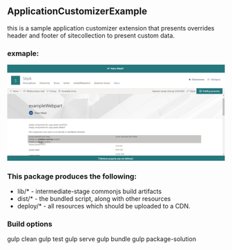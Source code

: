 ## ApplicationCustomizerExample

this is a sample application customizer extension that presents overrides header and footer of sitecollection to present custom data.

### exmaple:
![](../../Images/ApplicationCustomizerExample.png)

### This package produces the following:

* lib/* - intermediate-stage commonjs build artifacts
* dist/* - the bundled script, along with other resources
* deploy/* - all resources which should be uploaded to a CDN.

### Build options

gulp clean
gulp test
gulp serve
gulp bundle
gulp package-solution


